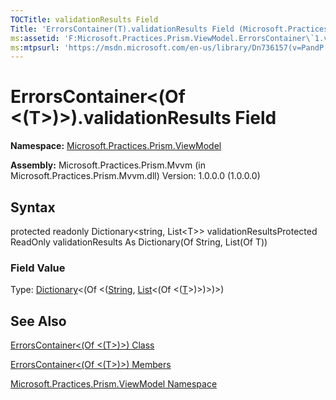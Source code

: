 ```yaml
---
TOCTitle: validationResults Field
Title: 'ErrorsContainer(T).validationResults Field (Microsoft.Practices.Prism.ViewModel)'
ms:assetid: 'F:Microsoft.Practices.Prism.ViewModel.ErrorsContainer\`1.validationResults'
ms:mtpsurl: 'https://msdn.microsoft.com/en-us/library/Dn736157(v=PandP.50)'
---
```



# ErrorsContainer&lt;(Of &lt;(T&gt;)&gt;).validationResults Field

**Namespace:** [Microsoft.Practices.Prism.ViewModel](https://msdn.microsoft.com/library/microsoft.practices.prism.viewmodel)
**Assembly:** Microsoft.Practices.Prism.Mvvm (in Microsoft.Practices.Prism.Mvvm.dll) Version: 1.0.0.0 (1.0.0.0)

## Syntax

protected readonly Dictionary&lt;string, List&lt;T&gt;&gt; validationResultsProtected ReadOnly validationResults As Dictionary(Of String, List(Of T))
### Field Value

Type: [Dictionary](http://msdn.microsoft.com/en-us/library/xfhwa508)&lt;(Of &lt;([String](http://msdn.microsoft.com/en-us/library/s1wwdcbf), [List](http://msdn.microsoft.com/en-us/library/6sh2ey19)&lt;(Of &lt;([T](https://msdn.microsoft.com/library/microsoft.practices.prism.viewmodel.errorscontainer%601)&gt;)&gt;)&gt;)&gt;)

## See Also

[ErrorsContainer&lt;(Of &lt;(T&gt;)&gt;) Class](https://msdn.microsoft.com/library/microsoft.practices.prism.viewmodel.errorscontainer%601)

[ErrorsContainer&lt;(Of &lt;(T&gt;)&gt;) Members](https://msdn.microsoft.com/allmembers.t:microsoft.practices.prism.viewmodel.errorscontainer%601)

[Microsoft.Practices.Prism.ViewModel Namespace](https://msdn.microsoft.com/library/microsoft.practices.prism.viewmodel)
